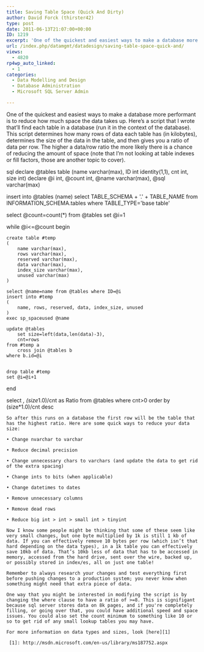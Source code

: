 ```yaml
---
title: Saving Table Space (Quick And Dirty)
author: David Forck (thirster42)
type: post
date: 2011-06-13T21:07:00+00:00
ID: 1219
excerpt: 'One of the quickest and easiest ways to make a database more performant is to reduce how much space the data takes up.  Here’s a script that I wrote that’ll find each table in a database (run it in the context of the database).  This script determines h&hellip;'
url: /index.php/datamgmt/datadesign/saving-table-space-quick-and/
views:
  - 4820
rp4wp_auto_linked:
  - 1
categories:
  - Data Modelling and Design
  - Database Administration
  - Microsoft SQL Server Admin

---
```

One of the quickest and easiest ways to make a database more performant is to reduce how much space the data takes up. Here’s a script that I wrote that’ll find each table in a database (run it in the context of the database). This script determines how many rows of data each table has (in kilobytes), determines the size of the data in the table, and then gives you a ratio of data per row. The higher a data/row ratio the more likely there is a chance of reducing the amount of space (note that I’m not looking at table indexes or fill factors, those are another topic to cover).

sql
declare @tables table (name varchar(max), ID int identity(1,1), cnt int, size int)
declare @i int, @count int, @name varchar(max), @sql varchar(max)

insert into @tables
        (name)
select 
TABLE_SCHEMA + '.' + TABLE_NAME
from INFORMATION_SCHEMA.tables
where TABLE_TYPE='base table'

 

select @count=count(*) from @tables
set @i=1

while @i<=@count
begin

	create table #temp
	(
		name varchar(max),
		rows varchar(max),
		reserved varchar(max),
		data varchar(max),
		index_size varchar(max),
		unused varchar(max)
	)

	select @name=name from @tables where ID=@i
	insert into #temp
	(
		name, rows, reserved, data, index_size, unused
	)
	exec sp_spaceused @name
	
	update @tables
		set size=left(data,len(data)-3),
		cnt=rows
	from #temp a
		cross join @tables b
	where b.id=@i


	drop table #temp
	set @i=@i+1
end


select *,
(size*1.0)/cnt as Ratio
from @tables
where cnt>0
order by (size*1.0)/cnt desc
```
So after this runs on a database the first row will be the table that has the highest ratio. Here are some quick ways to reduce your data size:
  
• Change nvarchar to varchar
  
• Reduce decimal precision
  
• Change unnecessary chars to varchars (and update the data to get rid of the extra spacing)
  
• Change ints to bits (when applicable)
  
• Change datetimes to dates
  
• Remove unnecessary columns
  
• Remove dead rows
  
• Reduce big int > int > small int > tinyint

Now I know some people might be thinking that some of these seem like very small changes, but one byte multiplied by 1k is still 1 kb of data. If you can effectively remove 10 bytes per row (which isn’t that hard depending on the data types), in a 1k table you can effectively save 10kb of data. That’s 10kb less of data that has to be accessed in memory, accessed from the hard drive, sent over the wire, backed up, or possibly stored in index/es, all on just one table!

Remember to always research your changes and test everything first before pushing changes to a production system; you never know when something might need that extra piece of data.

One way that you might be interested in modifying the script is by changing the where clause to have a ratio of >=8. This is signifigant because sql server stores data on 8k pages, and if you're completely filling, or going over that, you could have additional speed and space issues. You could also set the count minimum to something like 10 or so to get rid of any small lookup tables you may have.

For more information on data types and sizes, look [here][1]

 [1]: http://msdn.microsoft.com/en-us/library/ms187752.aspx